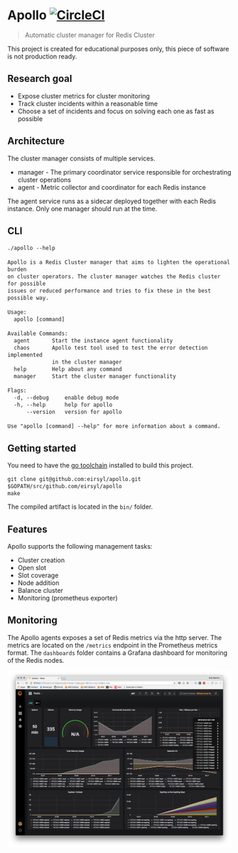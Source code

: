 # Apollo [![CircleCI](https://circleci.com/gh/eirsyl/apollo.svg?style=svg&circle-token=112f280e9b22239b2ee800ca1f4f1705ed29ddf2)](https://circleci.com/gh/eirsyl/apollo)
> Automatic cluster manager for Redis Cluster

This project is created for educational purposes only, this piece of software
is not production ready.

## Research goal

* Expose cluster metrics for cluster monitoring
* Track cluster incidents within a reasonable time
* Choose a set of incidents and focus on solving each one as fast as possible

## Architecture

The cluster manager consists of multiple services. 

* manager - The primary coordinator service responsible for orchestrating cluster operations
* agent - Metric collector and coordinator for each Redis instance

The agent service runs as a sidecar deployed together with each Redis instance.
Only one manager should run at the time.

## CLI

```
./apollo --help

Apollo is a Redis Cluster manager that aims to lighten the operational burden
on cluster operators. The cluster manager watches the Redis cluster for possible
issues or reduced performance and tries to fix these in the best possible way.

Usage:
  apollo [command]

Available Commands:
  agent       Start the instance agent functionality
  chaos       Apollo test tool used to test the error detection implemented
              in the cluster manager
  help        Help about any command
  manager     Start the cluster manager functionality

Flags:
  -d, --debug     enable debug mode
  -h, --help      help for apollo
      --version   version for apollo

Use "apollo [command] --help" for more information about a command.
```

## Getting started

You need to have the [go toolchain](https://golang.org/doc/install) installed
to build this project.

```
git clone git@github.com:eirsyl/apollo.git $GOPATH/src/github.com/eirsyl/apollo
make
```

The compiled artifact is located in the `bin/` folder.

## Features

Apollo supports the following management tasks:

* Cluster creation
* Open slot
* Slot coverage
* Node addition
* Balance cluster
* Monitoring (prometheus exporter)

## Monitoring

The Apollo agents exposes a set of Redis metrics via the http server. The metrics are located on the `/metrics`
endpoint in the Prometheus metrics format. The `dashboards` folder contains a Grafana dashboard for monitoring
of the Redis nodes.

![Grafana Dashboard](docs/grafana.png)

